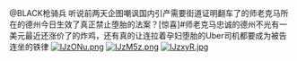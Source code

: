 @BLACK枪骑兵  听说前两天企图嘲讽国内引产需要街道证明翻车了的师老克马所在的德州今日生效了真正禁止堕胎的法案？[惊喜]#师老克马忠诚的德州不光有一美元最近还涨价了的炸鸡，还有真的让连拉着孕妇堕胎的Uber司机都要成为被告连坐的铁律
[![IJzONu.png](https://s3.jpg.cm/2021/09/02/IJzONu.png)](https://imagelol.com/image/IJzONu)
[![IJzM5z.png](https://s3.jpg.cm/2021/09/02/IJzM5z.png)](https://imagelol.com/image/IJzM5z)
[![IJzxyR.jpg](https://s3.jpg.cm/2021/09/02/IJzxyR.jpg)](https://imagelol.com/image/IJzxyR)

